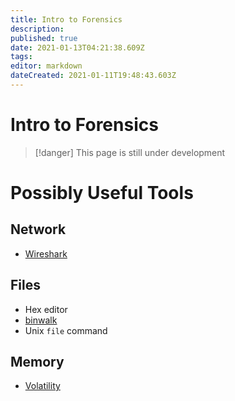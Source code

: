 ```yaml
---
title: Intro to Forensics
description: 
published: true
date: 2021-01-13T04:21:38.609Z
tags: 
editor: markdown
dateCreated: 2021-01-11T19:48:43.603Z
---
```


# Intro to Forensics

> [!danger]
> This page is still under development

# Possibly Useful Tools
## Network
- [Wireshark](https://www.wireshark.org/)

## Files
- Hex editor
- [binwalk](https://github.com/ReFirmLabs/binwalk)
- Unix `file` command

## Memory
- [Volatility](https://www.volatilityfoundation.org/)